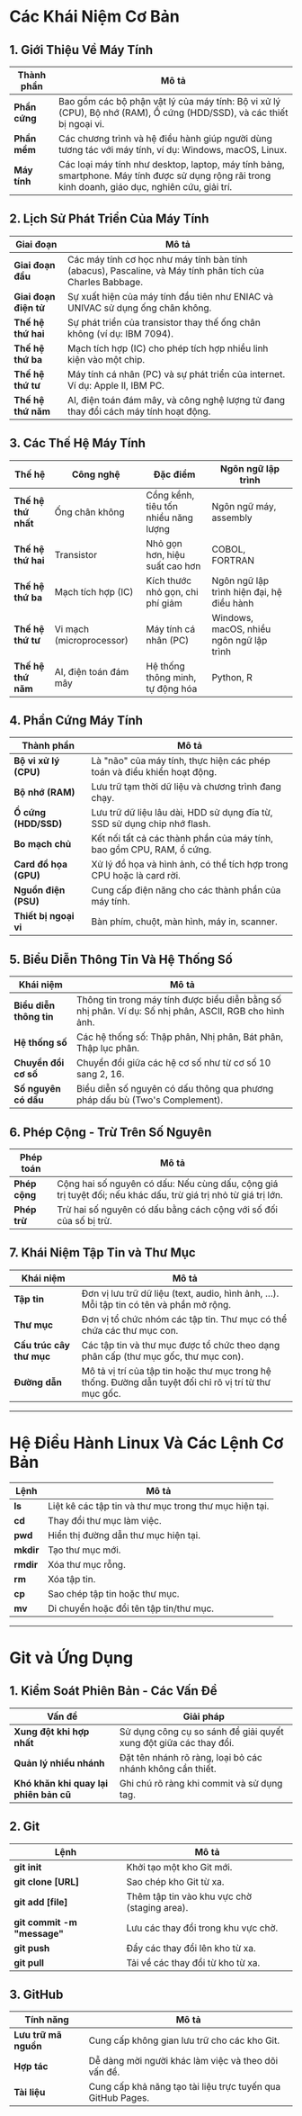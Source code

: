 # Các Khái Niệm Cơ Bản

## 1. Giới Thiệu Về Máy Tính

| Thành phần          | Mô tả                                                                 |
|---------------------|-----------------------------------------------------------------------|
| **Phần cứng**       | Bao gồm các bộ phận vật lý của máy tính: Bộ vi xử lý (CPU), Bộ nhớ (RAM), Ổ cứng (HDD/SSD), và các thiết bị ngoại vi. |
| **Phần mềm**        | Các chương trình và hệ điều hành giúp người dùng tương tác với máy tính, ví dụ: Windows, macOS, Linux. |
| **Máy tính**        | Các loại máy tính như desktop, laptop, máy tính bảng, smartphone. Máy tính được sử dụng rộng rãi trong kinh doanh, giáo dục, nghiên cứu, giải trí. |

## 2. Lịch Sử Phát Triển Của Máy Tính

| Giai đoạn           | Mô tả                                                                 |
|---------------------|-----------------------------------------------------------------------|
| **Giai đoạn đầu**   | Các máy tính cơ học như máy tính bàn tính (abacus), Pascaline, và Máy tính phân tích của Charles Babbage. |
| **Giai đoạn điện tử**| Sự xuất hiện của máy tính đầu tiên như ENIAC và UNIVAC sử dụng ống chân không. |
| **Thế hệ thứ hai**  | Sự phát triển của transistor thay thế ống chân không (ví dụ: IBM 7094). |
| **Thế hệ thứ ba**   | Mạch tích hợp (IC) cho phép tích hợp nhiều linh kiện vào một chip. |
| **Thế hệ thứ tư**   | Máy tính cá nhân (PC) và sự phát triển của internet. Ví dụ: Apple II, IBM PC. |
| **Thế hệ thứ năm**  | AI, điện toán đám mây, và công nghệ lượng tử đang thay đổi cách máy tính hoạt động. |

## 3. Các Thế Hệ Máy Tính

| Thế hệ              | Công nghệ                   | Đặc điểm                          | Ngôn ngữ lập trình                          |
|---------------------|-----------------------------|-----------------------------------|--------------------------------------------|
| **Thế hệ thứ nhất** | Ống chân không              | Cồng kềnh, tiêu tốn nhiều năng lượng | Ngôn ngữ máy, assembly                    |
| **Thế hệ thứ hai**  | Transistor                  | Nhỏ gọn hơn, hiệu suất cao hơn     | COBOL, FORTRAN                            |
| **Thế hệ thứ ba**   | Mạch tích hợp (IC)          | Kích thước nhỏ gọn, chi phí giảm   | Ngôn ngữ lập trình hiện đại, hệ điều hành |
| **Thế hệ thứ tư**   | Vi mạch (microprocessor)    | Máy tính cá nhân (PC)             | Windows, macOS, nhiều ngôn ngữ lập trình  |
| **Thế hệ thứ năm**  | AI, điện toán đám mây       | Hệ thống thông minh, tự động hóa   | Python, R                                  |

## 4. Phần Cứng Máy Tính

| Thành phần          | Mô tả                                                                 |
|---------------------|-----------------------------------------------------------------------|
| **Bộ vi xử lý (CPU)**| Là "não" của máy tính, thực hiện các phép toán và điều khiển hoạt động. |
| **Bộ nhớ (RAM)**    | Lưu trữ tạm thời dữ liệu và chương trình đang chạy.                 |
| **Ổ cứng (HDD/SSD)**| Lưu trữ dữ liệu lâu dài, HDD sử dụng đĩa từ, SSD sử dụng chip nhớ flash. |
| **Bo mạch chủ**     | Kết nối tất cả các thành phần của máy tính, bao gồm CPU, RAM, ổ cứng. |
| **Card đồ họa (GPU)**| Xử lý đồ họa và hình ảnh, có thể tích hợp trong CPU hoặc là card rời. |
| **Nguồn điện (PSU)**| Cung cấp điện năng cho các thành phần của máy tính.                  |
| **Thiết bị ngoại vi**| Bàn phím, chuột, màn hình, máy in, scanner.                          |

## 5. Biểu Diễn Thông Tin Và Hệ Thống Số

| Khái niệm           | Mô tả                                                                 |
|---------------------|-----------------------------------------------------------------------|
| **Biểu diễn thông tin**| Thông tin trong máy tính được biểu diễn bằng số nhị phân. Ví dụ: Số nhị phân, ASCII, RGB cho hình ảnh. |
| **Hệ thống số**     | Các hệ thống số: Thập phân, Nhị phân, Bát phân, Thập lục phân.       |
| **Chuyển đổi cơ số**| Chuyển đổi giữa các hệ cơ số như từ cơ số 10 sang 2, 16.              |
| **Số nguyên có dấu**| Biểu diễn số nguyên có dấu thông qua phương pháp dấu bù (Two's Complement). |

## 6. Phép Cộng - Trừ Trên Số Nguyên

| Phép toán           | Mô tả                                                                 |
|---------------------|-----------------------------------------------------------------------|
| **Phép cộng**       | Cộng hai số nguyên có dấu: Nếu cùng dấu, cộng giá trị tuyệt đối; nếu khác dấu, trừ giá trị nhỏ từ giá trị lớn. |
| **Phép trừ**        | Trừ hai số nguyên có dấu bằng cách cộng với số đối của số bị trừ. |

## 7. Khái Niệm Tập Tin và Thư Mục

| Khái niệm           | Mô tả                                                                 |
|---------------------|-----------------------------------------------------------------------|
| **Tập tin**         | Đơn vị lưu trữ dữ liệu (text, audio, hình ảnh, …). Mỗi tập tin có tên và phần mở rộng. |
| **Thư mục**         | Đơn vị tổ chức nhóm các tập tin. Thư mục có thể chứa các thư mục con. |
| **Cấu trúc cây thư mục**| Các tập tin và thư mục được tổ chức theo dạng phân cấp (thư mục gốc, thư mục con). |
| **Đường dẫn**       | Mô tả vị trí của tập tin hoặc thư mục trong hệ thống. Đường dẫn tuyệt đối chỉ rõ vị trí từ thư mục gốc. |

---

# Hệ Điều Hành Linux Và Các Lệnh Cơ Bản

| Lệnh                  | Mô tả                                                      |
|-----------------------|------------------------------------------------------------|
| **ls**                | Liệt kê các tập tin và thư mục trong thư mục hiện tại.    |
| **cd**                | Thay đổi thư mục làm việc.                                 |
| **pwd**               | Hiển thị đường dẫn thư mục hiện tại.                       |
| **mkdir**             | Tạo thư mục mới.                                           |
| **rmdir**             | Xóa thư mục rỗng.                                          |
| **rm**                | Xóa tập tin.                                               |
| **cp**                | Sao chép tập tin hoặc thư mục.                              |
| **mv**                | Di chuyển hoặc đổi tên tập tin/thư mục.                     |

---

# Git và Ứng Dụng

## 1. Kiểm Soát Phiên Bản - Các Vấn Đề

| Vấn đề               | Giải pháp                                                    |
|----------------------|--------------------------------------------------------------|
| **Xung đột khi hợp nhất** | Sử dụng công cụ so sánh để giải quyết xung đột giữa các thay đổi. |
| **Quản lý nhiều nhánh** | Đặt tên nhánh rõ ràng, loại bỏ các nhánh không cần thiết.       |
| **Khó khăn khi quay lại phiên bản cũ** | Ghi chú rõ ràng khi commit và sử dụng tag. |

## 2. Git

| Lệnh                  | Mô tả                                                      |
|-----------------------|------------------------------------------------------------|
| **git init**          | Khởi tạo một kho Git mới.                                  |
| **git clone [URL]**   | Sao chép kho Git từ xa.                                    |
| **git add [file]**    | Thêm tập tin vào khu vực chờ (staging area).               |
| **git commit -m "message"** | Lưu các thay đổi trong khu vực chờ.                      |
| **git push**          | Đẩy các thay đổi lên kho từ xa.                            |
| **git pull**          | Tải về các thay đổi từ kho từ xa.                          |

## 3. GitHub

| Tính năng             | Mô tả                                                      |
|-----------------------|------------------------------------------------------------|
| **Lưu trữ mã nguồn**  | Cung cấp không gian lưu trữ cho các kho Git.               |
| **Hợp tác**            | Dễ dàng mời người khác làm việc và theo dõi vấn đề.        |
| **Tài liệu**          | Cung cấp khả năng tạo tài liệu trực tuyến qua GitHub Pages. |
